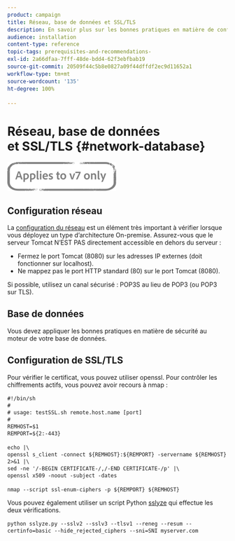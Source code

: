 ```yaml
---
product: campaign
title: Réseau, base de données et SSL/TLS
description: En savoir plus sur les bonnes pratiques en matière de configuration du réseau, de la base de données et du protocole SSL/TLS.
audience: installation
content-type: reference
topic-tags: prerequisites-and-recommendations-
exl-id: 2a66dfaa-7fff-48de-bdd4-62f3ebfbab19
source-git-commit: 20509f44c5b8e0827a09f44dffdf2ec9d11652a1
workflow-type: tm+mt
source-wordcount: '135'
ht-degree: 100%

---
```


# Réseau, base de données et SSL/TLS {#network-database}

![](../../assets/v7-only.svg)

## Configuration réseau

La [configuration du réseau](../../installation/using/network-configuration.md) est un élément très important à vérifier lorsque vous déployez un type d’architecture On-premise. Assurez-vous que le serveur Tomcat N’EST PAS directement accessible en dehors du serveur :

* Fermez le port Tomcat (8080) sur les adresses IP externes (doit fonctionner sur localhost).
* Ne mappez pas le port HTTP standard (80) sur le port Tomcat (8080).

Si possible, utilisez un canal sécurisé : POP3S au lieu de POP3 (ou POP3 sur TLS).

## Base de données

Vous devez appliquer les bonnes pratiques en matière de sécurité au moteur de votre base de données.

## Configuration de SSL/TLS

Pour vérifier le certificat, vous pouvez utiliser openssl. Pour contrôler les chiffrements actifs, vous pouvez avoir recours à nmap :

```
#!/bin/sh
#
# usage: testSSL.sh remote.host.name [port]
#
REMHOST=$1
REMPORT=${2:-443}
 
echo |\
openssl s_client -connect ${REMHOST}:${REMPORT} -servername ${REMHOST} 2>&1 |\
sed -ne '/-BEGIN CERTIFICATE-/,/-END CERTIFICATE-/p' |\
openssl x509 -noout -subject -dates
   
nmap --script ssl-enum-ciphers -p ${REMPORT} ${REMHOST}
```

Vous pouvez également utiliser un script Python [sslyze](https://github.com/nabla-c0d3/sslyze/releases) qui effectue les deux vérifications.

```
python sslyze.py --sslv2 --sslv3 --tlsv1 --reneg --resum --certinfo=basic --hide_rejected_ciphers --sni=SNI myserver.com
```
